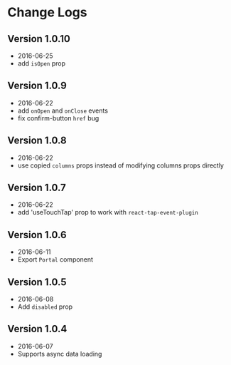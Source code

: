 # Change Logs

## Version 1.0.10

- 2016-06-25
- add `isOpen` prop

## Version 1.0.9

- 2016-06-22
- add `onOpen` and `onClose` events
- fix confirm-button `href` bug

## Version 1.0.8

- 2016-06-22
- use copied `columns` props instead of modifying columns props directly

## Version 1.0.7

- 2016-06-22
- add 'useTouchTap' prop to work with `react-tap-event-plugin`

## Version 1.0.6

- 2016-06-11
- Export `Portal` component

## Version 1.0.5

- 2016-06-08
- Add `disabled` prop

## Version 1.0.4

- 2016-06-07
- Supports async data loading